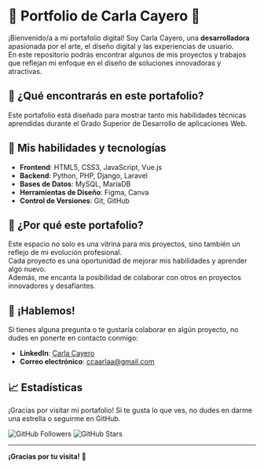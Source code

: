 # 🌸 Portfolio de Carla Cayero 🌸

¡Bienvenido/a a mi portafolio digital! Soy Carla Cayero, una **desarrolladora** apasionada por el arte, el diseño digital y las experiencias de usuario. <br>
En este repositorio podrás encontrar algunos de mis proyectos y trabajos que reflejan mi enfoque en el diseño de soluciones innovadoras y atractivas.

## 🚀 ¿Qué encontrarás en este portafolio?

Este portafolio está diseñado para mostrar tanto mis habilidades técnicas aprendidas durante el Grado Superior de Desarrollo de aplicaciones Web.

## 🌱 Mis habilidades y tecnologías

- **Frontend**: HTML5, CSS3, JavaScript, Vue.js
- **Backend**: Python, PHP, Django, Laravel
- **Bases de Datos**: MySQL, MariaDB
- **Herramientas de Diseño**: Figma, Canva
- **Control de Versiones**: Git, GitHub

## 🌟 ¿Por qué este portafolio?

Este espacio no solo es una vitrina para mis proyectos, sino también un reflejo de mi evolución profesional. <br>
Cada proyecto es una oportunidad de mejorar mis habilidades y aprender algo nuevo. <br>
Además, me encanta la posibilidad de colaborar con otros en proyectos innovadores y desafiantes.<br>

## 🌸 ¡Hablemos!

Si tienes alguna pregunta o te gustaría colaborar en algún proyecto, no dudes en ponerte en contacto conmigo:

- **LinkedIn**: [Carla Cayero](https://www.linkedin.com/in/carlacayerohernandez/)
- **Correo electrónico**: [ccaarlaa@gmail.com](mailto:ccaarlaa@gemail.com)

## 📈 Estadísticas

¡Gracias por visitar mi portafolio! Si te gusta lo que ves, no dudes en darme una estrella o seguirme en GitHub.

![GitHub Followers](https://img.shields.io/github/followers/carlarte?style=social)
![GitHub Stars](https://img.shields.io/github/stars/carlarte/portfolio?style=social)

---

**¡Gracias por tu visita!** 🌷
